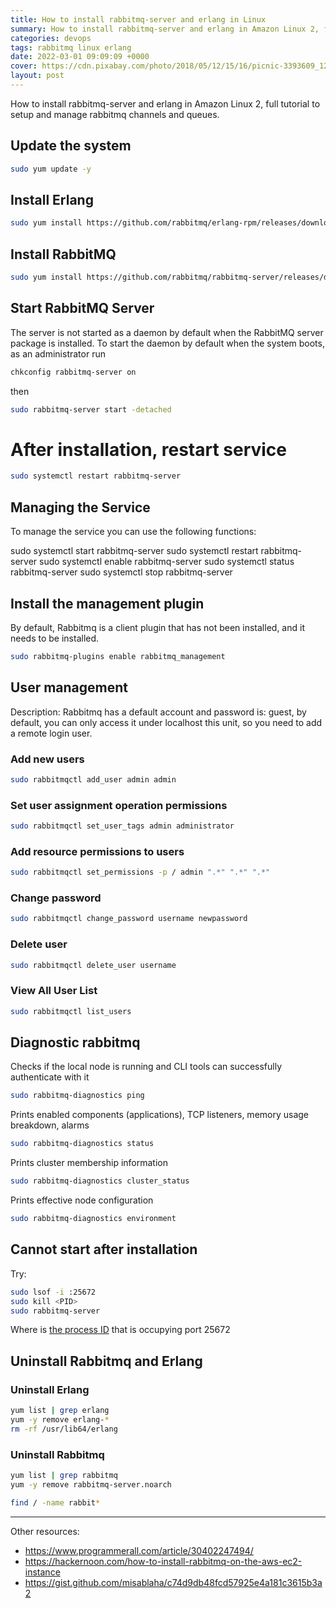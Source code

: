 ```yaml
---
title: How to install rabbitmq-server and erlang in Linux
summary: How to install rabbitmq-server and erlang in Amazon Linux 2, full tutorial to setup and manage rabbitmq channels and queues. 
categories: devops
tags: rabbitmq linux erlang
date: 2022-03-01 09:09:09 +0000
cover: https://cdn.pixabay.com/photo/2018/05/12/15/16/picnic-3393609_1280.jpg
layout: post
---
```


How to install rabbitmq-server and erlang in Amazon Linux 2, full tutorial to setup and manage rabbitmq channels and queues. 

## Update the system

```sh
sudo yum update -y
```

## Install Erlang

```sh
sudo yum install https://github.com/rabbitmq/erlang-rpm/releases/download/v23.3.4.11/erlang-23.3.4.11-1.el7.x86_64.rpm -y
```

## Install RabbitMQ

```sh
sudo yum install https://github.com/rabbitmq/rabbitmq-server/releases/download/v3.9.13/rabbitmq-server-3.9.13-1.el7.noarch.rpm -y
```

## Start RabbitMQ Server

The server is not started as a daemon by default when the RabbitMQ server package is installed. To start the daemon by default when the system boots, as an administrator run

```sh
chkconfig rabbitmq-server on
```

then

```sh
sudo rabbitmq-server start -detached
```

# After installation, restart service

```sh
sudo systemctl restart rabbitmq-server
```

## Managing the Service

To manage the service you can use the following functions:

sudo systemctl start rabbitmq-server
sudo systemctl restart rabbitmq-server
sudo systemctl enable rabbitmq-server
sudo systemctl status rabbitmq-server
sudo systemctl stop rabbitmq-server

## Install the management plugin

By default, Rabbitmq is a client plugin that has not been installed, and it needs to be installed.

```sh
sudo rabbitmq-plugins enable rabbitmq_management
```

## User management

Description: Rabbitmq has a default account and password is: guest, by default, you can only access it under localhost this unit, so you need to add a remote login user.


### Add new users

```sh
sudo rabbitmqctl add_user admin admin
```

### Set user assignment operation permissions

```sh
sudo rabbitmqctl set_user_tags admin administrator
```

### Add resource permissions to users

```sh
sudo rabbitmqctl set_permissions -p / admin ".*" ".*" ".*"
```

### Change password

```sh
sudo rabbitmqctl change_password username newpassword
```

### Delete user

```sh
sudo rabbitmqctl delete_user username
```

### View All User List

```sh
sudo rabbitmqctl list_users
```

## Diagnostic rabbitmq

Checks if the local node is running and CLI tools can successfully authenticate with it

```sh
sudo rabbitmq-diagnostics ping
```

Prints enabled components (applications), TCP listeners, memory usage breakdown, alarms

```sh
sudo rabbitmq-diagnostics status
```

Prints cluster membership information

```sh
sudo rabbitmq-diagnostics cluster_status
```

Prints effective node configuration

```sh
sudo rabbitmq-diagnostics environment
```

## Cannot start after installation

Try:

```sh
sudo lsof -i :25672
sudo kill <PID>
sudo rabbitmq-server
```

Where <PID> is [the process ID](https://stackoverflow.com/questions/63263177/cant-start-rabbitmq-server-after-installation) that is occupying port 25672

## Uninstall Rabbitmq and Erlang

### Uninstall Erlang

```sh
yum list | grep erlang
yum -y remove erlang-*
rm -rf /usr/lib64/erlang
```

### Uninstall Rabbitmq

```sh
yum list | grep rabbitmq
yum -y remove rabbitmq-server.noarch

find / -name rabbit*
```



---

Other resources:

- <https://www.programmerall.com/article/30402247494/>
- <https://hackernoon.com/how-to-install-rabbitmq-on-the-aws-ec2-instance>
- <https://gist.github.com/misablaha/c74d9db48fcd57925e4a181c3615b3a2>
